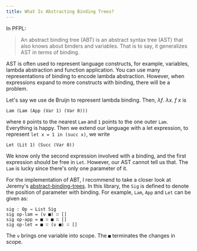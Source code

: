 ```yaml
---
title: What Is Abstracting Binding Trees?
---
```


In PFPL:

> An abstract binding tree (ABT) is an abstract syntax tree (AST) that also knows about binders and variables. That is to say, it generalizes AST in terms of binding.

AST is often used to represent language constructs, for example, variables, lambda abstraction and function application. You can use many representations of binding to encode lambda abstraction. However, when expressions expand to more constructs with binding, there will be a problem.

Let's say we use de Bruijn to represent lambda binding. Then, $\lambda f.~ \lambda x.~ f~x$ is

```
Lam (Lam (App (Var 1) (Var 0)))
```

where `0` points to the nearest `Lam` and `1` points to the one outer `Lam`. Everything is happy. Then we extend our language with a let expression, to represent `let x = 1 in (succ x)`, we write

```
Let (Lit 1) (Succ (Var 0))
```

We know only the second expression involved with a binding, and the first expression should be free in `Let`. However, our AST cannot tell us that. The `Lam` is lucky since there's only one parameter of it.

For the implementation of ABT, I recommend to take a closer look at Jeremy's [abstract-binding-trees](https://github.com/jsiek/abstract-binding-trees). In this library, the `Sig` is defined to denote the position of parameter with binding. For example, `Lam`, `App` and `Let` can be given as:

```
sig : Op → List Sig
sig op-lam = (ν ■) ∷ []
sig op-app = ■ ∷ ■ ∷ []
sig op-let = ■ ∷ (ν ■) ∷ []
```

The `ν` brings one variable into scope. The `■` terminates the changes in scope.